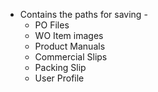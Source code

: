 - Contains the paths for saving -
	- PO Files
	- WO Item images
	- Product Manuals
	- Commercial Slips
	- Packing Slip
	- User Profile